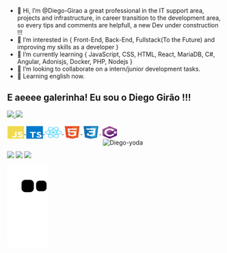 - 👋 Hi, I’m @Diego-Girao a great professional in the IT support area, projects and infrastructure, in career transition to the development area, 
      so every tips and comments are helpfull, a new Dev under construction !!!
- 👀 I’m interested in { Front-End, Back-End, Fullstack(To the Future) and improving my skills as a developer }
- 🌱 I’m currently learning { JavaScript, CSS, HTML, React, MariaDB, C#, Angular, Adonisjs, Docker, PHP, Nodejs }
- 💞️ I’m looking to collaborate on a intern/junior development tasks.
- 🧠 Learning english now.

## E aeeee galerinha! Eu sou o Diego Girão !!! 
 <div>
  <a href="https://github.com/diego-girao">
  <img height="180em" src="https://github-readme-stats.vercel.app/api?username=diego-girao&show_icons=true&theme=dark&include_all_commits=true&count_private=true"/>
  <img height="180em" src="https://github-readme-stats.vercel.app/api/top-langs/?username=diego-girao&layout=compact&langs_count=7&theme=dark"/>
</div>
<div style="display: inline_block"><br>
  <img align="center" alt="Diego-Js" height="30" width="40" src="https://raw.githubusercontent.com/devicons/devicon/master/icons/javascript/javascript-plain.svg">
  <img align="center" alt="Diego-Ts" height="30" width="40" src="https://raw.githubusercontent.com/devicons/devicon/master/icons/typescript/typescript-plain.svg">
  <img align="center" alt="Diego-React" height="30" width="40" src="https://raw.githubusercontent.com/devicons/devicon/master/icons/react/react-original.svg">
  <img align="center" alt="Diego-HTML" height="30" width="40" src="https://raw.githubusercontent.com/devicons/devicon/master/icons/html5/html5-original.svg">
  <img align="center" alt="Diego-CSS" height="30" width="40" src="https://raw.githubusercontent.com/devicons/devicon/master/icons/css3/css3-original.svg">
  <img align="center" alt="Rafa-Csharp" height="30" width="40" src="https://raw.githubusercontent.com/devicons/devicon/master/icons/csharp/csharp-original.svg">
  <img align="right" alt="Diego-yoda" height="141" width="280" src="https://media.giphy.com/media/sk6yL9EGVeAcE/source.gif?cid=ecf05e473z14gy8f9cb336152l6u9mhowm98u3s9ramuerzm&rid=source.gif&ct=g">
  
</div>
  
  ##
 
<div> 
   	<a href="https://www.twitch.tv/diegoramiro25" target="_blank"><img src="https://img.shields.io/badge/Twitch-9146FF?style=for-the-badge&logo=twitch&logoColor=white" target="_blank"></a>
   <a href = "mailto:diegoramiro25@gmail.com"><img src="https://img.shields.io/badge/-Gmail-%23333?style=for-the-badge&logo=gmail&logoColor=white" target="_blank"></a>
  <a href="https://www.linkedin.com/in/diego-ramiro-santos-girão-1ab65bbb" target="_blank"><img src="https://img.shields.io/badge/-LinkedIn-%230077B5?style=for-the-badge&logo=linkedin&logoColor=white" target="_blank"></a> 
 
  ![Snake animation](https://github.com/rafaballerini/rafaballerini/blob/output/github-contribution-grid-snake.svg)
 
</div>
